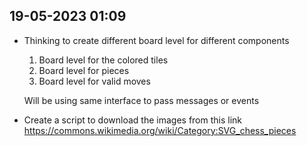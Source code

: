 ## 19-05-2023 01:09

- Thinking to create different board level for different components

  1. Board level for the colored tiles
  2. Board level for pieces
  3. Board level for valid moves

  Will be using same interface to pass messages or events

- Create a script to download the images from this link
  https://commons.wikimedia.org/wiki/Category:SVG_chess_pieces
